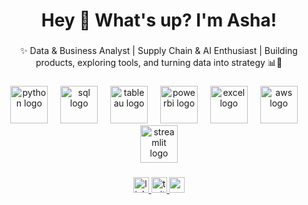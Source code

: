<h1 align="center">Hey 👋 What's up? I'm Asha!</h1>

###

<p align="center">✨ Data & Business Analyst | Supply Chain & AI Enthusiast | Building products, exploring tools, and turning data into strategy 📊🤖</p>

###

<div align="center">
  <img src="https://skillicons.dev/icons?i=py" height="60" alt="python logo"  />
  <img width="12" />
  <img src="https://skillicons.dev/icons?i=sql" height="60" alt="sql logo"  />
  <img width="12" />
  <img src="https://skillicons.dev/icons?i=tableau" height="60" alt="tableau logo"  />
  <img width="12" />
  <img src="https://skillicons.dev/icons?i=powerbi" height="60" alt="powerbi logo"  />
  <img width="12" />
  <img src="https://skillicons.dev/icons?i=excel" height="60" alt="excel logo"  />
  <img width="12" />
  <img src="https://skillicons.dev/icons?i=aws" height="60" alt="aws logo"  />
  <img width="12" />
  <img src="https://skillicons.dev/icons?i=streamlit" height="60" alt="streamlit logo"  />
</div>

###

<div align="center">
  <a href="https://www.linkedin.com/in/asha-valluri/">
    <img src="https://img.shields.io/static/v1?message=LinkedIn&logo=linkedin&label=&color=0077B5&logoColor=white&labelColor=&style=for-the-badge" height="25" alt="linkedin logo"  />
  </a>
  <a href="https://twitter.com/your-twitter-handle">
    <img src="https://img.shields.io/static/v1?message=Twitter&logo=twitter&label=&color=1DA1F2&logoColor=white&labelColor=&style=for-the-badge" height="25" alt="twitter logo"  />
  </a>
  <a href="https://your-newsletter-link">
    <img src="https://img.shields.io/static/v1?message=Newsletter&logo=gmail&label=&color=EA4335&logoColor=white&labelColor=&style=for-the-badge" height="25" alt="newsletter logo"  />
  </a>
</div>

###

<div align="center">
  <img src="htt
